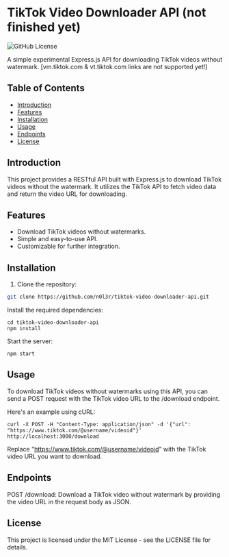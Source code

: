 # TikTok Video Downloader API (not finished yet)

![GitHub License](https://img.shields.io/github/license/joenior/tiktok-downloader-api)

A simple experimental Express.js API for downloading TikTok videos without watermark.
[vm.tiktok.com & vt.tiktok.com links are not supported yet!]

## Table of Contents

- [Introduction](#introduction)
- [Features](#features)
- [Installation](#installation)
- [Usage](#usage)
- [Endpoints](#endpoints)
- [License](#license)

## Introduction

This project provides a RESTful API built with Express.js to download TikTok videos without the watermark. It utilizes the TikTok API to fetch video data and return the video URL for downloading.

## Features

- Download TikTok videos without watermarks.
- Simple and easy-to-use API.
- Customizable for further integration.

## Installation

1. Clone the repository:

```bash
git clone https://github.com/n0l3r/tiktok-video-downloader-api.git
```

Install the required dependencies:

```
cd tiktok-video-downloader-api
npm install
```

Start the server:

```
npm start
```

## Usage

To download TikTok videos without watermarks using this API, you can send a POST request with the TikTok video URL to the /download endpoint.

Here's an example using cURL:

```
curl -X POST -H "Content-Type: application/json" -d '{"url": "https://www.tiktok.com/@username/videoid"}' http://localhost:3000/download
```

Replace "https://www.tiktok.com/@username/videoid" with the TikTok video URL you want to download.

## Endpoints

POST /download: Download a TikTok video without watermark by providing the video URL in the request body as JSON.

## License

This project is licensed under the MIT License - see the LICENSE file for details.
